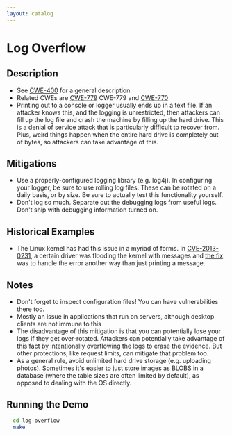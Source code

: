 ```yaml
---
layout: catalog
---
```


Log Overflow
============

Description
-----------

* See [CWE-400](http://cwe.mitre.org/data/definitions/400.html) for a general description.
* Related CWEs are [CWE-779](http://cwe.mitre.org/data/definitions/779.html) CWE-779 and [CWE-770](http://cwe.mitre.org/data/definitions/770.html)
* Printing out to a console or logger usually ends up in a text file. If an attacker knows this, and the logging is unrestricted, then attackers can fill up the log file and crash the machine by filling up the hard drive. This is a denial of service attack that is particularly difficult to recover from. Plus, weird things happen when the entire hard drive is completely out of bytes, so attackers can take advantage of this. 

Mitigations
-----------

* Use a properly-configured logging library (e.g. log4j). In configuring your logger, be sure to use rolling log files. These can be rotated on a daily basis, or by size. Be sure to actually test this functionality yourself.
* Don't log so much. Separate out the debugging logs from useful logs. Don't ship with debugging information turned on.


Historical Examples
-------------------
* The Linux kernel has had this issue in a myriad of forms. In [CVE-2013-0231](http://cve.mitre.org/cgi-bin/cvename.cgi?name=CVE-2013-0231), a certain driver was flooding the kernel with messages and [the fix](https://git.kernel.org/cgit/linux/kernel/git/torvalds/linux.git/commit/?id=51ac8893a7a51b196501164e645583bf78138699) was to handle the error another way than just printing a message.

Notes
-----

* Don't forget to inspect configuration files! You can have vulnerabilities there too.
* Mostly an issue in applications that run on servers, although desktop clients are not immune to this
* The disadvantage of this mitigation is that you can potentially lose your logs if they get over-rotated. Attackers can potentially take advantage of this fact by intentionally overflowing the logs to erase the evidence. But other protections, like request limits, can mitigate that problem too.
* As a general rule, avoid unlimited hard drive storage (e.g. uploading photos). Sometimes it's easier to just store images as BLOBS in a database (where the table sizes are often limited by default), as opposed to dealing with the OS directly.

Running the Demo
----------------
```sh
  cd log-overflow
  make
```
